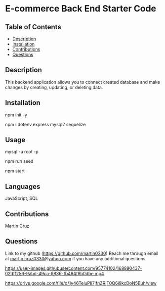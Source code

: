 # E-commerce Back End Starter Code

## Table of Contents
  - [Description](#description)
  - [Installation](#installation)
  - [Contributions](#contributions)
  - [Questions](#questions)
  

  ## Description
  This backend application allows you to connect created database and make changes by creating, updating, or deleting data.

  ## Installation
  npm init -y

  npm i dotenv express mysql2 sequelize

  ## Usage
  mysql -u root -p

  npm run seed

  npm start

  ## Languages
  JavaScript, SQL
  

  ## Contributions
  Martin Cruz

  ## Questions
  Link to my github (https://github.com/martin0330)
  Reach me through email at martin.cruz0330@yahoo.com if you have any additional questions
  
  

https://user-images.githubusercontent.com/95774102/168890437-02dff256-9abd-49ca-9836-fb484f8b0dbe.mp4



  https://drive.google.com/file/d/1y46TeiuPIi7jfnZRjT0Q6i9kcDoN5Euh/view
